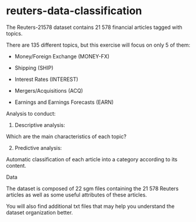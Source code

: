 # reuters-data-classification

The Reuters-21578 dataset contains 21 578 financial articles tagged with topics.

There are 135 different topics, but this exercise will focus on only 5 of them:

- Money/Foreign Exchange (MONEY-FX)

- Shipping (SHIP)

- Interest Rates (INTEREST)

- Mergers/Acquisitions (ACQ)

- Earnings and Earnings Forecasts (EARN)

Analysis to conduct:

1) Descriptive analysis:

Which are the main characteristics of each topic?

2) Predictive analysis:

Automatic classification of each article into a category according to its content. 

Data

The dataset is composed of 22 sgm files containing the 21 578 Reuters articles as well as some useful attributes of these articles.

You will also find additional txt files that may help you understand the dataset organization better.
